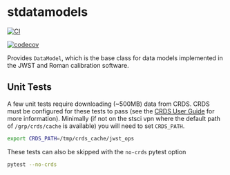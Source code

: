 # stdatamodels

[![CI](https://github.com/spacetelescope/stdatamodels/actions/workflows/ci.yml/badge.svg)](https://github.com/spacetelescope/stdatamodels/actions/workflows/ci.yml)

[![codecov](https://codecov.io/gh/spacetelescope/stdatamodels/branch/master/graph/badge.svg?token=TrmUKaTP2t)](https://codecov.io/gh/spacetelescope/stdatamodels)


Provides `DataModel`, which is the base class for data models implemented in the JWST and Roman calibration software.


## Unit Tests

A few unit tests require downloading (~500MB) data from CRDS. CRDS must be configured for these tests to pass
(see the [CRDS User Guide](https://jwst-crds.stsci.edu/static/users_guide/index.html)
for more information). Minimally (if not on the stsci vpn where the default path of
`/grp/crds/cache` is available) you will need to set `CRDS_PATH`.

```bash
export CRDS_PATH=/tmp/crds_cache/jwst_ops
```

These tests can also be skipped with the `no-crds` pytest option

```bash
pytest --no-crds
```
